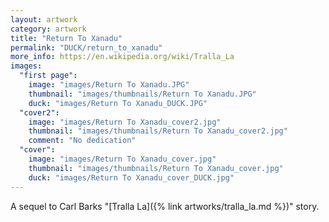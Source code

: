```yaml
---
layout: artwork
category: artwork
title: "Return To Xanadu"
permalink: "DUCK/return_to_xanadu"
more_info: https://en.wikipedia.org/wiki/Tralla_La
images:
  "first page":
    image: "images/Return To Xanadu.JPG"
    thumbnail: "images/thumbnails/Return To Xanadu.JPG"
    duck: "images/Return To Xanadu_DUCK.JPG"
  "cover2":
    image: "images/Return To Xanadu_cover2.jpg"
    thumbnail: "images/thumbnails/Return To Xanadu_cover2.jpg"
    comment: "No dedication"
  "cover":
    image: "images/Return To Xanadu_cover.jpg"
    thumbnail: "images/thumbnails/Return To Xanadu_cover.jpg"
    duck: "images/Return To Xanadu_cover_DUCK.jpg"
---
```


A sequel to Carl Barks "[Tralla La]({% link artworks/tralla_la.md %})" story.
